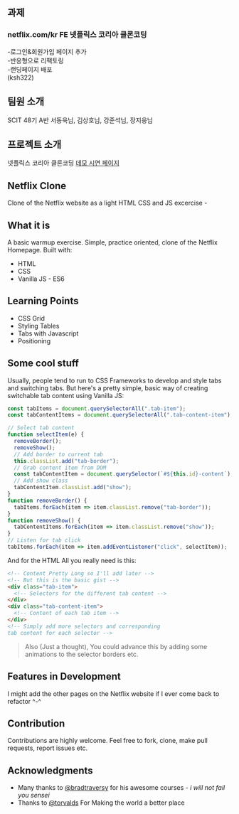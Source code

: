 ## 과제
### netflix.com/kr FE 넷플릭스 코리아 클론코딩
-로그인&회원가입 페이지 추가 <br>
-반응형으로 리팩토링 <br>
-랜딩페이지 배포 
<br>(ksh322)

## 팀원 소개
SCIT 48기 A반
서동욱님, 김상호님, 강준석님, 장지웅님

## 프로젝트 소개
넷플릭스 코리아 클론코딩
[데모 시연 페이지](https://bankole2000.github.io/netflix)

## Netflix Clone

Clone of the Netflix website as a light HTML CSS and JS excercise - 


</div>

## What it is

A basic warmup exercise. Simple, practice oriented, clone of the Netflix Homepage. Built with:

- HTML
- CSS
- Vanilla JS - ES6



## Learning Points

- CSS Grid
- Styling Tables
- Tabs with Javascript
- Positioning

## Some cool stuff

Usually, people tend to run to CSS Frameworks to develop and style tabs and switching tabs. But here's a pretty simple, basic way of creating switchable tab content using Vanilla JS:

```javascript
const tabItems = document.querySelectorAll(".tab-item");
const tabContentItems = document.querySelectorAll(".tab-content-item");

// Select tab content
function selectItem(e) {
  removeBorder();
  removeShow();
  // Add border to current tab
  this.classList.add("tab-border");
  // Grab content item from DOM
  const tabContentItem = document.querySelector(`#${this.id}-content`);
  // Add show class
  tabContentItem.classList.add("show");
}
function removeBorder() {
  tabItems.forEach(item => item.classList.remove("tab-border"));
}
function removeShow() {
  tabContentItems.forEach(item => item.classList.remove("show"));
}
// Listen for tab click
tabItems.forEach(item => item.addEventListener("click", selectItem));
```

And for the HTML All you really need is this:

```html
<!-- Content Pretty Long so I'll add later -->
<!-- But this is the basic gist -->
<div class="tab-item">
  <!-- Selectors for the different tab content -->
</div>
<div class="tab-content-item">
  <!-- Content of each tab item -->
</div>
<!-- Simply add more selectors and corresponding 
tab content for each selector -->
```

> Also (Just a thought), You could advance this by adding some animations to the selector borders etc.

## Features in Development

I might add the other pages on the Netflix website if I ever come back to refactor ^-^

## Contribution

Contributions are highly welcome. Feel free to fork, clone, make pull requests, report issues etc.

## Acknowledgments

- Many thanks to [@bradtraversy](https://github.com/bradtraversy) for his awesome courses - _i will not fail you sensei_
- Thanks to [@torvalds](https://github.com/torvalds) For Making the world a better place

